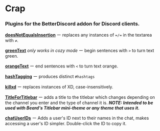 # Crap

### Plugins for the BetterDiscord addon for Discord clients.
**[doesNotEqualsInsertion](https://github.com/Arashiryuu/crap/blob/master/doesNotEqualsInsertion.plugin.js)** ー replaces any instances of `=/=` in the textarea with `≠`.

**[greenText](https://github.com/Arashiryuu/crap/blob/master/greenText.plugin.js)** _only works in cozy mode_ ー begin sentences with `>` to turn text green.

**[orangeText](https://github.com/Arashiryuu/crap/blob/master/orangeTexting.plugin.js)** ー end sentences with `<` to turn text orange.

**[hashTagging](https://github.com/Arashiryuu/crap/blob/master/hashTagging.plugin.js)** ー produces distinct `#hashtags`

**[killxd](https://github.com/Arashiryuu/crap/blob/master/killxd.plugin.js)** ー replaces instances of XD, case-insensitively.

**[TitleForTitlebar](https://github.com/Arashiryuu/crap/blob/master/TitleForTitlebar.plugin.js)** ー adds a title to the titlebar which changes depending on the channel you enter and the type of channel it is.
***NOTE: Intended to be used with Beard's Titlebar mini-theme or any theme that uses it.***

**[chatUserIDs](https://github.com/Arashiryuu/crap/blob/master/Miscellanious/chatUserIDs.plugin.js)** ー Adds a user's ID next to their names in the chat, makes accessing a user's ID simpler. Double-click the ID to copy it.
